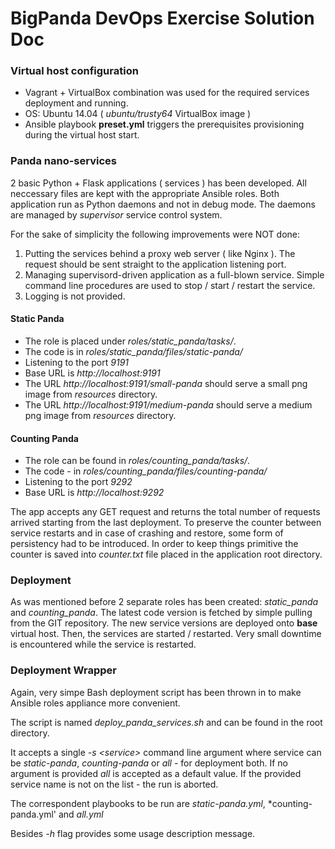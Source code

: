 # BigPanda DevOps Exercise Solution Doc

### Virtual host configuration

* Vagrant + VirtualBox combination was used for the required services deployment and running.
* OS: Ubuntu 14.04 ( *ubuntu/trusty64* VirtualBox image )
* Ansible playbook **preset.yml** triggers the prerequisites provisioning during the virtual host start.

### Panda nano-services

2 basic Python + Flask applications ( services ) has been developed. All neccessary files are kept with the
appropriate Ansible roles.
Both application run as Python daemons and not in debug mode. The daemons are managed by *supervisor* service control
system.

For the sake of simplicity the following improvements were NOT done:

1. Putting the services behind a proxy web server ( like Nginx ). The request should be sent straight to the application
   listening port.
1. Managing supervisord-driven application as a full-blown service.  Simple command line procedures are used to stop /
   start / restart the service.
1. Logging is not provided.

#### Static Panda

* The role is placed under *roles/static_panda/tasks/*.
* The code is in *roles/static_panda/files/static-panda/*
* Listening to the port *9191*
* Base URL is *http://localhost:9191*
* The URL *http://localhost:9191/small-panda* should serve a small png image from *resources* directory.
* The URL *http://localhost:9191/medium-panda* should serve a medium png image from *resources* directory.

#### Counting Panda

* The role can be found in *roles/counting_panda/tasks/*.
* The code - in *roles/counting_panda/files/counting-panda/*
* Listening to the port *9292*
* Base URL is *http://localhost:9292*

The app accepts any GET request and returns the total number of requests arrived starting from the last deployment.
To preserve the counter between service restarts and in case of crashing and restore, some form of persistency had to be
introduced. 
In order to keep things primitive the counter is saved into *counter.txt* file placed in the application root directory.

### Deployment
As was mentioned before 2 separate roles has been created: *static_panda* and *counting_panda*.
The latest code version is fetched by simple pulling from the GIT repository.
The new service versions are deployed onto **base** virtual host.
Then, the services are started / restarted. Very small downtime is encountered while the service is restarted.

### Deployment Wrapper
Again, very simpe Bash deployment script has been thrown in to make Ansible roles appliance more convenient.

The script is named *deploy_panda_services.sh* and can be found in the root directory.

It accepts a single *-s \<service\>* command line argument where service can be *static-panda*, *counting-panda* or
*all* - for deployment both. If no argument is provided *all* is accepted as a default value.
If the provided service name is not on the list - the run is aborted.

The correspondent playbooks to be run are *static-panda.yml*, *counting-panda.yml' and *all.yml*

Besides *-h* flag provides some usage description message.


